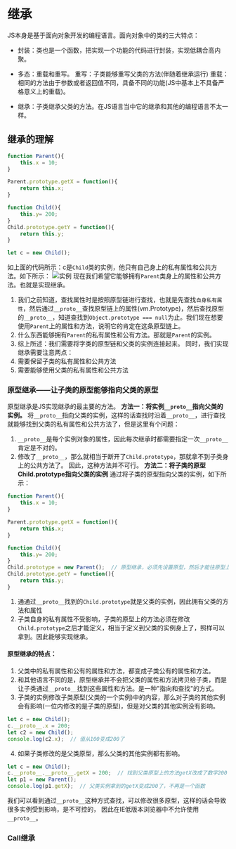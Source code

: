 # 继承
JS本身是基于面向对象开发的编程语言。面向对象中的类的三大特点：
* 封装：类也是一个函数，把实现一个功能的代码进行封装，实现低耦合高内聚。

* 多态：重载和重写。
  重写：子类能够重写父类的方法(伴随着继承运行)
  重载：相同的方法由于参数或者返回值不同，具备不同的功能(JS中基本上不具备严格意义上的重载)。

* 继承：子类继承父类的方法。在JS语言当中它的继承和其他的编程语言不太一样。


## 继承的理解
```js
function Parent(){
    this.x = 10;
}

Parent.prototype.getX = function(){
    return this.x;
}

function Child(){
    this.y= 200;
}
Child.prototype.getY = function(){
    return this.y;
}

let c = new Child();
```
如上面的代码所示：c是`Child`类的实例，他只有自己身上的私有属性和公共方法。如下所示：
![实例](https://ftp.bmp.ovh/imgs/2021/03/cfe7877d310256c1.jpg)
现在我们希望它能够拥有`Parent`类身上的属性和公共方法。也就是实现继承。
1. 我们之前知道，查找属性时是按照原型链进行查找，也就是先查找`自身私有属性`，然后通过`__proto__`查找原型链上的属性(vm.Prototype)，然后查找原型的`__proto__`，知道查找到`Object.prototype === null`为止。我们现在想要使用`Parent`上的属性和方法，说明它的肯定在这条原型链上。
2. 什么东西能够拥有`Parent`的私有属性和公有方法。那就是`Parent`的实例。
3. 综上所述：我们需要将字类的原型链和父类的实例连接起来。
同时，我们实现继承需要注意两点：
1. 需要保留子类的私有属性和公共方法
2. 需要能够使用父类的私有属性和公共方法

### 原型继承——让子类的原型能够指向父类的原型
原型继承是JS实现继承的最主要的方法。
**方法一：将实例`__proto__`指向父类的实例。**
将`__proto__`指向父类的实例，这样的话查找时沿着`__proto__`，进行查找就能够找到父类的私有属性和公共方法了，但是这里有个问题：
1. `__proto__`是每个实例对象的属性，因此每次继承时都需要指定一次`__proto__`肯定是不对的。
2. 修改了`__proto__`，那么就相当于断开了`Child.prototype`，那就拿不到子类身上的公共方法了。
因此，这种方法并不可行。
**方法二：将子类的原型Child.prototype指向父类的实例**
通过将子类的原型指向父类的实例，如下所示：
```js
function Parent(){
    this.x = 10;
}

Parent.prototype.getX = function(){
    return this.x;
}

function Child(){
    this.y= 200;
}
Child.prototype = new Parent();  // 原型继承，必须先设置原型，然后才能往原型上添加方法
Child.prototype.getY = function(){
    return this.y;
}
```
1. 通通过`__proto__`找到的`Child.prototype`就是父类的实例，因此拥有父类的方法和属性
2. 子类自身的私有属性不受影响，子类的原型上的方法必须在修改`Child.prototype`之后才能定义，相当于定义到父类的实例身上了，照样可以拿到。因此能够实现继承。

#### 原型继承的特点：
1. 父类中的私有属性和公有的属性和方法，都变成子类公有的属性和方法。
2. 和其他语言不同的是，原型继承并不会把父类的属性和方法拷贝给子类，而是让子类通过`__proto__`找到这些属性和方法。是一种"指向和查找"的方式。
3. 子类的实例修改子类原型(父类的一个实例)中的内容，那么对子类的其他实例会有影响(一位内修改的是子类的原型)，但是对父类的其他实例没有影响。
```js
let c = new Child();
c.__proto__.x = 200;
let c2 = new Child();
console.log(c2.x);  // 值从100变成200了
```
4. 如果子类修改的是父类原型，那么父类的其他实例都有影响。
```js
let c = new Child();
c.__proto__.__proto__.getX = 200;  // 找到父类原型上的方法getX改成了数字200
let p1 = new Parent();
console.log(p1.getX);  // 父类实例拿到的getX变成200了，不再是一个函数
```
我们可以看到通过`__proto__`这种方式查找，可以修改很多原型，这样的话会导致很多实例受到影响，是不可控的，
因此在IE低版本浏览器中不允许使用`__proto__`。


### Call继承



